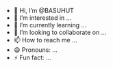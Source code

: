 - 👋 Hi, I’m @BASUHUT
- 👀 I’m interested in ...
- 🌱 I’m currently learning ...
- 💞️ I’m looking to collaborate on ...
- 📫 How to reach me ...
- 😄 Pronouns: ...
- ⚡ Fun fact: ...

<!---
BASUHUT/BASUHUT is a ✨ special ✨ repository because its `README.md` (this file) appears on your GitHub profile.
You can click the Preview link to take a look at your changes.
--->
